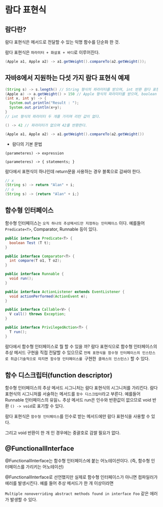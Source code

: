 # 람다 표현식

## 람다란?

람다 표현식은 메서드로 전달할 수 있는 익명 함수를 단순화 한 것.

람다 표현식은 `파라미터 + 화살표 + 바디`로 이루어진다.

```java
(Apple a1, Apple a2) -> a1.getWeight().compareTo(a2.getWeight());
```

## 자바8에서 지원하는 다섯 가지 람다 표현식 예제

```java
(String s) -> s.length() // String 형식의 파라미터를 받으며, int 반환 람다 표현식에는 return 문이 함축되어있어서 명시하지 않아도 된다.
(Apple a) -> a.getWeight() > 150 // Apple 형식의 파라미터를 받으며, boolean 반환
(int x, int y) -> {
  System.out.println("Result : ");
  System.out.println(x+y);
}
// int 형식의 파라미터 두 개를 가지며 리턴 값이 없다.

() -> 42 // 파라미터가 없으며 42를 반환한다.

(Apple a1, Apple a2) -> a1.getWeight().compareTo(a2.getWeight())
```

- 람다의 기본 문법

`(parameteres) -> expression`

`(parameteres) -> { statements; }`


람다에서 표현식이 하나인데 return문을 사용하는 경우 블록으로 감싸야 한다. 

```java
// x
(String s) -> return "Alan" + i;
// o
(String s) -> {return "Alan" + i;}
```

## 함수형 인터페이스

함수형 인터페이스는 `오직 하나의 추상메서드만 지정하는 인터페이스` 이다. 예를들어 `Predicate<T>`, Comparator, Runnable 등이 있다.

```java
public interface Predicate<T> {
  boolean Test (T t);
}

public interface Comparator<T> {
  int compare(T o1, T o2);
}

public interface Runnable {
  void run();
}

public interface ActionListener extends EventListener {
  void actionPerformed(ActionEvent e);
}

public interface Callable<V> {
  V call() throws Exception;
}

public interface PrivilegedAction<T> {
  T run();
}
```

람다에서 함수형 인터페이스로 뭘 할 수 있을 까?  람다 표현식으로 함수형 인터페이스의 추상 메서드 구현을 직접 전달할 수 있으므로 `전체 표현식을
함수형 인터페이스의 인스턴스로 취급(기술적으로 따지면 함수형 인터페이스를 `구현한` 클래스의 인스턴스)` 할 수 있다.

## 함수 디스크립터(function descriptor)

함수형 인터페이스의 추상 메서드 시그니처는 람다 표현식의 시그니처를 가리킨다. 람다 표현식의 시그니처를 서술하는 메서드를 `함수 디스크립터`라고 부른다.
예를들어 Runnable 인터페이스의 유잃ㄴ 추상 메서드 run은 인수와 반환값이 없으므로 void 반환 `() -> void`로 표기할 수 있다.

람다 표현식은 `함수형 인터페이스`를 인수로 받는 메서드에만 람다 표현식을 사용할 수 있다. 

그리고 void 반환이 한 개 인 경우에는 중괄호로 감쌀 필요가 없다.

## @FunctionallInterface

@FunctionallInterface는 함수형 인터페이스에 붙는 어노테이션이다. (즉, 함수형 인터페이스를 가리키는 어노테이션)

@FunctionallInterface로 선언했지만 실제로 함수형 인터페이스가 아니면 컴파일러가 에러를 발생시킨다. 예를 들어 추상 메서드가 한 개 이상이라면

`Multiple nonoverriding abstract methods found in interface Foo` 같은 에러가 발생할 수 있다.
